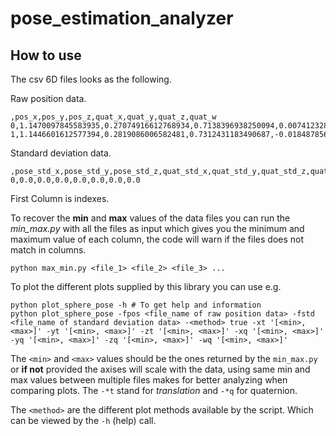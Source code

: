 # pose_estimation_analyzer

## How to use

The csv 6D files looks as the following.

Raw position data.

```csv
,pos_x,pos_y,pos_z,quat_x,quat_y,quat_z,quat_w
0,1.1470097845583935,0.27074916612768934,0.7138396938250094,0.007412328877736154,-0.09723488661806344,0.6789833078582825,0.7276483366673804
1,1.1446601612577394,0.2819086006582481,0.7312431183490687,-0.018487856037125563,-0.11484841349819565,0.6734387092895168,0.7300331128973313
```

Standard deviation data.

```csv
,pose_std_x,pose_std_y,pose_std_z,quat_std_x,quat_std_y,quat_std_z,quat_std_w
0,0.0,0.0,0.0,0.0,0.0,0.0,0.0
```

First Column is indexes.

To recover the **min** and **max** values of the data files you can run the *min_max.py* with all the files as input which gives you the minimum and maximum value of each column, the code will warn if the files does not match in columns.

```shell
python max_min.py <file_1> <file_2> <file_3> ...
```

To plot the different plots supplied by this library you can use e.g.

```shell
python plot_sphere_pose -h # To get help and information
python plot_sphere_pose -fpos <file_name of raw position data> -fstd <file_name of standard deviation data> -<method> true -xt '[<min>, <max>]' -yt '[<min>, <max>]' -zt '[<min>, <max>]' -xq '[<min>, <max>]' -yq '[<min>, <max>]' -zq '[<min>, <max>]' -wq '[<min>, <max>]'
```

 The `<min>` and `<max>` values should be the ones returned by the `min_max.py` or **if not** provided the axises will scale with the data, using same min and max values between multiple files makes for better analyzing when comparing plots. The `-*t` stand for *translation* and `-*q` for quaternion.

 The `<method>` are the different plot methods available by the script. Which can be viewed by the `-h` (help) call.
